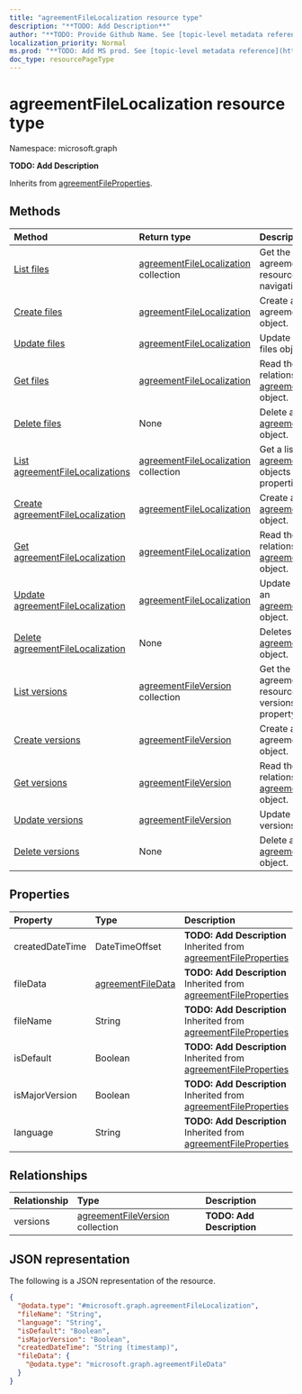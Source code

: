 ```yaml
---
title: "agreementFileLocalization resource type"
description: "**TODO: Add Description**"
author: "**TODO: Provide Github Name. See [topic-level metadata reference](https://msgo.azurewebsites.net/add/document/guidelines/metadata.html#topic-level-metadata)**"
localization_priority: Normal
ms.prod: "**TODO: Add MS prod. See [topic-level metadata reference](https://msgo.azurewebsites.net/add/document/guidelines/metadata.html#topic-level-metadata)**"
doc_type: resourcePageType
---
```


# agreementFileLocalization resource type

Namespace: microsoft.graph

**TODO: Add Description**


Inherits from [agreementFileProperties](../resources/agreementfileproperties.md).

## Methods
|Method|Return type|Description|
|:---|:---|:---|
|[List files](../api/agreement-list-files.md)|[agreementFileLocalization](../resources/agreementfilelocalization.md) collection|Get the agreementFileLocalization resources from the files navigation property.|
|[Create files](../api/agreement-post-files.md)|[agreementFileLocalization](../resources/agreementfilelocalization.md)|Create a new agreementFileLocalization object.|
|[Update files](../api/agreement-update-files.md)|[agreementFileLocalization](../resources/agreementfilelocalization.md)|Update the properties of a files object.|
|[Get files](../api/agreement-get-agreementfilelocalization.md)|[agreementFileLocalization](../resources/agreementfilelocalization.md)|Read the properties and relationships of an [agreementFileLocalization](../resources/agreementfilelocalization.md) object.|
|[Delete files](../api/agreement-delete-files.md)|None|Delete an [agreementFileLocalization](../resources/agreementfilelocalization.md) object.|
|[List agreementFileLocalizations](../api/agreementfilelocalization-list.md)|[agreementFileLocalization](../resources/agreementfilelocalization.md) collection|Get a list of the [agreementFileLocalization](../resources/agreementfilelocalization.md) objects and their properties.|
|[Create agreementFileLocalization](../api/agreementfilelocalization-create.md)|[agreementFileLocalization](../resources/agreementfilelocalization.md)|Create a new [agreementFileLocalization](../resources/agreementfilelocalization.md) object.|
|[Get agreementFileLocalization](../api/agreementfilelocalization-get.md)|[agreementFileLocalization](../resources/agreementfilelocalization.md)|Read the properties and relationships of an [agreementFileLocalization](../resources/agreementfilelocalization.md) object.|
|[Update agreementFileLocalization](../api/agreementfilelocalization-update.md)|[agreementFileLocalization](../resources/agreementfilelocalization.md)|Update the properties of an [agreementFileLocalization](../resources/agreementfilelocalization.md) object.|
|[Delete agreementFileLocalization](../api/agreementfilelocalization-delete.md)|None|Deletes an [agreementFileLocalization](../resources/agreementfilelocalization.md) object.|
|[List versions](../api/agreementfilelocalization-list-versions.md)|[agreementFileVersion](../resources/agreementfileversion.md) collection|Get the agreementFileVersion resources from the versions navigation property.|
|[Create versions](../api/agreementfilelocalization-post-versions.md)|[agreementFileVersion](../resources/agreementfileversion.md)|Create a new agreementFileVersion object.|
|[Get versions](../api/agreementfilelocalization-get-agreementfileversion.md)|[agreementFileVersion](../resources/agreementfileversion.md)|Read the properties and relationships of an [agreementFileVersion](../resources/agreementfileversion.md) object.|
|[Update versions](../api/agreementfilelocalization-update-versions.md)|[agreementFileVersion](../resources/agreementfileversion.md)|Update the properties of a versions object.|
|[Delete versions](../api/agreementfilelocalization-delete-versions.md)|None|Delete an [agreementFileVersion](../resources/agreementfileversion.md) object.|

## Properties
|Property|Type|Description|
|:---|:---|:---|
|createdDateTime|DateTimeOffset|**TODO: Add Description** Inherited from [agreementFileProperties](../resources/agreementfileproperties.md)|
|fileData|[agreementFileData](../resources/agreementfiledata.md)|**TODO: Add Description** Inherited from [agreementFileProperties](../resources/agreementfileproperties.md)|
|fileName|String|**TODO: Add Description** Inherited from [agreementFileProperties](../resources/agreementfileproperties.md)|
|isDefault|Boolean|**TODO: Add Description** Inherited from [agreementFileProperties](../resources/agreementfileproperties.md)|
|isMajorVersion|Boolean|**TODO: Add Description** Inherited from [agreementFileProperties](../resources/agreementfileproperties.md)|
|language|String|**TODO: Add Description** Inherited from [agreementFileProperties](../resources/agreementfileproperties.md)|

## Relationships
|Relationship|Type|Description|
|:---|:---|:---|
|versions|[agreementFileVersion](../resources/agreementfileversion.md) collection|**TODO: Add Description**|

## JSON representation
The following is a JSON representation of the resource.
<!-- {
  "blockType": "resource",
  "keyProperty": "id",
  "@odata.type": "microsoft.graph.agreementFileLocalization",
  "baseType": "microsoft.graph.agreementFileProperties",
  "openType": false
}
-->
``` json
{
  "@odata.type": "#microsoft.graph.agreementFileLocalization",
  "fileName": "String",
  "language": "String",
  "isDefault": "Boolean",
  "isMajorVersion": "Boolean",
  "createdDateTime": "String (timestamp)",
  "fileData": {
    "@odata.type": "microsoft.graph.agreementFileData"
  }
}
```

